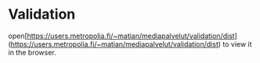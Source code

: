 # Validation
open[https://users.metropolia.fi/~matian/mediapalvelut/validation/dist] (https://users.metropolia.fi/~matian/mediapalvelut/validation/dist) to view it in the browser.

